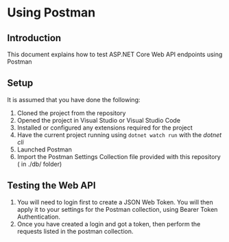 # Using Postman

## Introduction
This document explains how to test ASP.NET Core Web API endpoints using Postman

## Setup
It is assumed that you have done the following:

1. Cloned the project from the repository
1. Opened the project in Visual Studio or Visual Studio Code
1. Installed or configured any extensions required for the project
1. Have the current project running using `dotnet watch run` with the *dotnet cli*
2. Launched Postman
3. Import the Postman Settings Collection file provided with this repository ( in ./db/ folder)


## Testing the Web API

1. You will need to login first to create a JSON Web Token. You will then apply it to your settings for the Postman collection, using Bearer Token Authentication.
2. Once you have created a login and got a token, then perform the requests listed in the postman collection.

